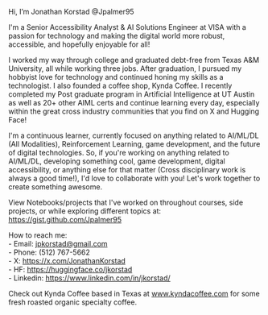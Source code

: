 Hi, I’m Jonathan Korstad @Jpalmer95

       
I'm a Senior Accessibility Analyst & AI Solutions Engineer at VISA with a passion for technology and making the digital world more robust, accessible, and hopefully enjoyable for all!

I worked my way through college and graduated debt-free from Texas A&M University, all while working three jobs. After graduation, I pursued my hobbyist love for technology and continued honing my skills as a technologist. I also founded a coffee shop, Kynda Coffee. I recently completed my Post graduate program in Artificial Intelligence at UT Austin as well as 20+ other AIML certs and continue learning every day, especially within the great cross industry communities that you find on X and Hugging Face!

I'm a continuous learner, currently focused on anything related to AI/ML/DL (All Modalities), Reinforcement Learning, game development, and the future of digital technologies. So, if you're working on anything related to AI/ML/DL, developing something cool, game development, digital accessibility, or anything else for that matter (Cross disciplinary work is always a good time!), I'd love to collaborate with you! Let's work together to create something awesome.

View Notebooks/projects that I've worked on throughout courses, side projects, or while exploring different topics at: https://gist.github.com/Jpalmer95


How to reach me:
        <br>- Email: jpkorstad@gmail.com
        <br>- Phone: (512) 767-5662
        <br>- X: https://x.com/JonathanKorstad
        <br>- HF: https://huggingface.co/jkorstad
        <br>- Linkedin: https://www.linkedin.com/in/jkorstad/

Check out Kynda Coffee based in Texas at www.kyndacoffee.com for some fresh roasted organic specialty coffee.



